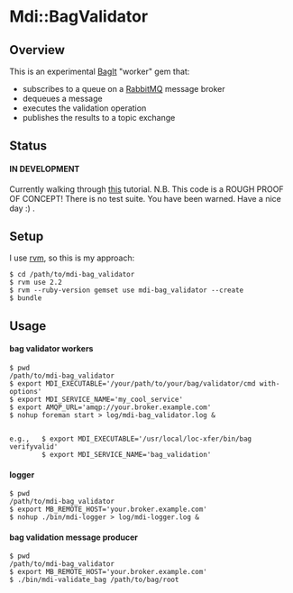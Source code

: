Mdi::BagValidator
=================

## Overview

This is an experimental [BagIt](https://tools.ietf.org/html/draft-kunze-bagit-06) "worker" gem that:
* subscribes to a queue on a [RabbitMQ](https://www.rabbitmq.com/) message broker
* dequeues a message
* executes the validation operation
* publishes the results to a topic exchange


## Status
#### IN DEVELOPMENT
Currently walking through [this](https://github.com/jondot/sneakers/wiki/How-to:-running-a-stand-alone-worker) tutorial.
N.B. This code is a ROUGH PROOF OF CONCEPT! There is no test suite. You have been warned. Have a nice day :) .


## Setup
I use [rvm](https://rvm.io/), so this is my approach:
```
$ cd /path/to/mdi-bag_validator
$ rvm use 2.2
$ rvm --ruby-version gemset use mdi-bag_validator --create
$ bundle
```


## Usage
#### bag validator workers
```
$ pwd
/path/to/mdi-bag_validator
$ export MDI_EXECUTABLE='/your/path/to/your/bag/validator/cmd with-options'
$ export MDI_SERVICE_NAME='my_cool_service'
$ export AMQP_URL='amqp://your.broker.example.com'
$ nohup foreman start > log/mdi-bag_validator.log &


e.g.,   $ export MDI_EXECUTABLE='/usr/local/loc-xfer/bin/bag verifyvalid'
        $ export MDI_SERVICE_NAME='bag_validation'

```

#### logger
```
$ pwd
/path/to/mdi-bag_validator
$ export MB_REMOTE_HOST='your.broker.example.com'
$ nohup ./bin/mdi-logger > log/mdi-logger.log &
```

#### bag validation message producer
```
$ pwd
/path/to/mdi-bag_validator
$ export MB_REMOTE_HOST='your.broker.example.com'
$ ./bin/mdi-validate_bag /path/to/bag/root
```

